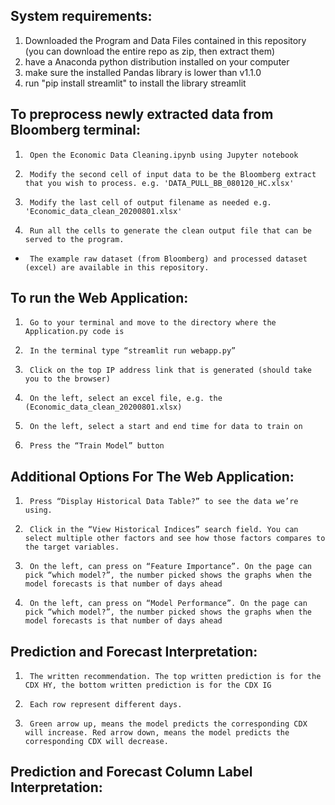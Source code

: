 ## System requirements:

1. Downloaded the Program and Data Files contained in this repository (you can download the entire repo as zip, then extract them)
2. have a Anaconda python distribution installed on your computer
3. make sure the installed Pandas library is lower than v1.1.0
4. run "pip install streamlit" to install the library streamlit

## To preprocess newly extracted data from Bloomberg terminal:

1. ```
    Open the Economic Data Cleaning.ipynb using Jupyter notebook
   ```
2. ```
    Modify the second cell of input data to be the Bloomberg extract that you wish to process. e.g. 'DATA_PULL_BB_080120_HC.xlsx'
   ```
3. ```
    Modify the last cell of output filename as needed e.g. 'Economic_data_clean_20200801.xlsx'
   ```
4. ```
    Run all the cells to generate the clean output file that can be served to the program.
   ```

- ```
   The example raw dataset (from Bloomberg) and processed dataset (excel) are available in this repository. 
  ```

## To run the Web Application:

1. ```
    Go to your terminal and move to the directory where the Application.py code is
   ```
2. ```
    In the terminal type “streamlit run webapp.py”
   ```
3. ```
    Click on the top IP address link that is generated (should take you to the browser)
   ```
4. ```
    On the left, select an excel file, e.g. the (Economic_data_clean_20200801.xlsx)
   ```
5. ```
    On the left, select a start and end time for data to train on
   ```
6. ```
    Press the “Train Model” button
   ```

## Additional Options For The Web Application:

1. ```
    Press “Display Historical Data Table?” to see the data we’re using.
   ```
2. ```
    Click in the “View Historical Indices” search field. You can select multiple other factors and see how those factors compares to the target variables.
   ```
3. ```
    On the left, can press on “Feature Importance”. On the page can pick “which model?”, the number picked shows the graphs when the model forecasts is that number of days ahead
   ```
4. ```
    On the left, can press on “Model Performance”. On the page can pick “which model?”, the number picked shows the graphs when the model forecasts is that number of days ahead
   ```

## Prediction and Forecast Interpretation:

1. ```
    The written recommendation. The top written prediction is for the CDX HY, the bottom written prediction is for the CDX IG
   ```
2. ```
    Each row represent different days.
   ```
3. ```
    Green arrow up, means the model predicts the corresponding CDX will increase. Red arrow down, means the model predicts the corresponding CDX will decrease.
   ```

## Prediction and Forecast Column Label Interpretation:
